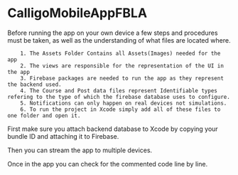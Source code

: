 # CalligoMobileAppFBLA


Before running the app on your own device a few steps and procedures must be taken, as well as the understanding of what files are located where.

        1. The Assets Folder Contains all Assets(Images) needed for the app
        2. The views are responsible for the representation of the UI in the app
        3. Firebase packages are needed to run the app as they represent the backend used.
        4. The Course and Post data files represent Identifiable types refering to the type of which the firebase database uses to configure.
        5. Notifications can only happen on real devices not simulations.
        6. To run the project in Xcode simply add all of these files to one folder and open it.

First make sure you attach backend database to Xcode by copying your bundle ID and attaching it to Firebase.

Then you can stream the app to multiple devices.

Once in the app you can check for the commented code line by line.
